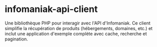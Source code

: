 # infomaniak-api-client
Une bibliothèque PHP pour interagir avec l'API d'Infomaniak. Ce client simplifie la récupération de produits (hébergements, domaines, etc.) et inclut une application d'exemple complète avec cache, recherche et pagination.
